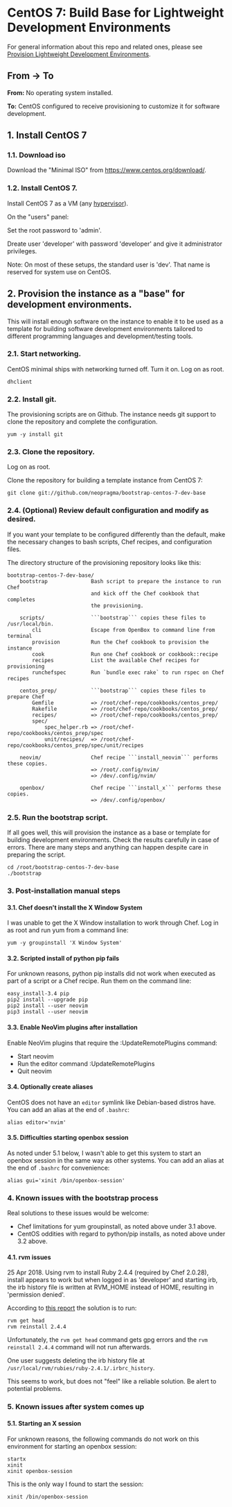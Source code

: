 # CentOS 7: Build Base for Lightweight Development Environments

For general information about this repo and related ones, please see [Provision Lightweight Development Environments](http://github.com/neopragma/provision-lightweight-development-environments).

## From -> To

**From:** No operating system installed.

**To:** CentOS configured to receive provisioning to customize it for software development.

## 1. Install CentOS 7

### 1.1. Download iso

Download the "Minimal ISO" from <a href="https://www.centos.org/download/">https://www.centos.org/download/</a>.

### 1.2. Install CentOS 7.

Install CentOS 7 as a VM (any [hypervisor](hypervisor.md)). 

On the "users" panel:

Set the root password to 'admin'. 

Dreate user 'developer' with password 'developer' and give it administrator privileges.  

Note: On most of these setups, the standard user is 'dev'. That name is reserved for system use on CentOS.

## 2. Provision the instance as a "base" for development environments.

This will install enough software on the instance to enable it to be used as a template for building software development environments tailored to different programming languages and development/testing tools. 

### 2.1. Start networking.

CentOS minimal ships with networking turned off. Turn it on. Log on as root.

```shell 
dhclient
```

### 2.2. Install git.

The provisioning scripts are on Github. The instance needs git support to clone the repository and complete the configuration. 

```shell 
yum -y install git 
``` 

### 2.3. Clone the repository.

Log on as root.

Clone the repository for building a template instance from CentOS 7:

```shell 
git clone git://github.com/neopragma/bootstrap-centos-7-dev-base
``` 

### 2.4. (Optional) Review default configuration and modify as desired.

If you want your template to be configured differently than the default, make the necessary changes to bash scripts, Chef recipes, and configuration files. 

The directory structure of the provisioning repository looks like this:

```
bootstrap-centos-7-dev-base/
    bootstrap              Bash script to prepare the instance to run Chef
                           and kick off the Chef cookbook that completes
                           the provisioning.

    scripts/               ```bootstrap``` copies these files to /usr/local/bin.
        cli                Escape from OpenBox to command line from terminal
        provision          Run the Chef cookbook to provision the instance
        cook               Run one Chef cookbook or cookbook::recipe
        recipes            List the available Chef recipes for provisioning
        runchefspec        Run `bundle exec rake` to run rspec on Chef recipes

    centos_prep/           ```bootstrap``` copies these files to prepare Chef
        Gemfile            => /root/chef-repo/cookbooks/centos_prep/
        Rakefile           => /root/chef-repo/cookbooks/centos_prep/
        recipes/           => /root/chef-repo/cookbooks/centos_prep/
        spec/
            spec_helper.rb => /root/chef-repo/cookbooks/centos_prep/spec
            unit/recipes/  => /root/chef-repo/cookbooks/centos_prep/spec/unit/recipes

    neovim/                Chef recipe ```install_neovim``` performs these copies.
                           => /root/.config/nvim/
                           => /dev/.config/nvim/

    openbox/               Chef recipe ```install_x``` performs these copies.
                           => /dev/.config/openbox/
```

### 2.5. Run the bootstrap script.

If all goes well, this will provision the instance as a base or template for building development environments. Check the results carefully in case of errors. There are many steps and anything can happen despite care in preparing the script. 

```shell 
cd /root/bootstrap-centos-7-dev-base
./bootstrap
``` 

### 3. Post-installation manual steps 

#### 3.1. Chef doesn't install the X Window System 

I was unable to get the X Window installation to work through Chef. Log in as root and run yum from a command line:

```shell 
yum -y groupinstall 'X Window System'
```

#### 3.2. Scripted install of python pip fails

For unknown reasons, python pip installs did not work when executed as part of a script or a Chef recipe. Run them on the command line:

```shell
easy_install-3.4 pip 
pip2 install --upgrade pip 
pip2 install --user neovim 
pip3 install --user neovim 
```

#### 3.3. Enable NeoVim plugins after installation 

Enable NeoVim plugins that require the :UpdateRemotePlugins command: 

- Start neovim 
- Run the editor command :UpdateRemotePlugins
- Quit neovim

#### 3.4. Optionally create aliases 

CentOS does not have an ```editor``` symlink like Debian-based distros have. You can add an alias at the end of ```.bashrc```:

```shell 
alias editor='nvim' 
``` 

#### 3.5. Difficulties starting openbox session 

As noted under 5.1 below, I wasn't able to get this system to start an openbox session in the same way as other systems. You can add an alias at the end of ```.bashrc``` for convenience:

```shell 
alias gui='xinit /bin/openbox-session'
```

### 4. Known issues with the bootstrap process

Real solutions to these issues would be welcome:

- Chef limitations for yum groupinstall, as noted above under 3.1 above. 
- CentOS oddities with regard to python/pip installs, as noted above under 3.2 above.

#### 4.1. rvm issues 

25 Apr 2018. Using rvm to install Ruby 2.4.4 (required by Chef 2.0.28), install appears to work but when logged in as 'developer' and starting irb, the irb history file is written at RVM_HOME instead of HOME, resulting in 'permission denied'.

According to [this report](https://stackoverflow.com/questions/46636056/ruby-irbrc-history-system-wide-how-to-make-it-local) the solution is to run:

```shell 
rvm get head
rvm reinstall 2.4.4
``` 

Unfortunately, the ```rvm get head``` command gets gpg errors and the ```rvm reinstall 2.4.4``` command will not run afterwards. 

One user suggests deleting the irb history file at ```/usr/local/rvm/rubies/ruby-2.4.1/.irbrc_history```. 

This seems to work, but does not "feel" like a reliable solution. Be alert to potential problems.

### 5. Known issues after system comes up

#### 5.1. Starting an X session 

For unknown reasons, the following commands do not work on this environment for starting an openbox session:

```shell 
startx 
xinit
xinit openbox-session 
``` 

This is the only way I found to start the session:

```shell 
xinit /bin/openbox-session
``` 
